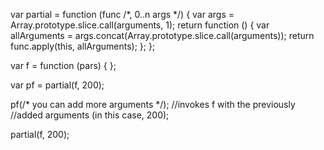 var partial = function (func /*, 0..n args */) {
    var args = Array.prototype.slice.call(arguments, 1);
    return function () {
        var allArguments = args.concat(Array.prototype.slice.call(arguments));
        return func.apply(this, allArguments);
    };
};

var f = function (pars) {  };

var pf = partial(f, 200);

pf(/* you can add more arguments */); //invokes f with the previously
                                      //added arguments (in this case, 200);

partial(f, 200);


